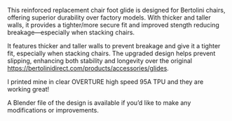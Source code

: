 This reinforced replacement chair foot glide is designed for Bertolini chairs, offering superior durability over factory models. 
With thicker and taller walls, it provides a tighter/more secure fit and improved stength reducing breakage—especially when stacking chairs.

It features thicker and taller walls to prevent breakage and give it a tighter fit, especially when stacking chairs.  The upgraded design helps prevent slipping, enhancing both stability and longevity over the original https://bertolinidirect.com/products/accessories/glides.

I printed mine in clear OVERTURE high speed 95A TPU and they are working great!

A Blender file of the design is available if you’d like to make any modifications or improvements.
